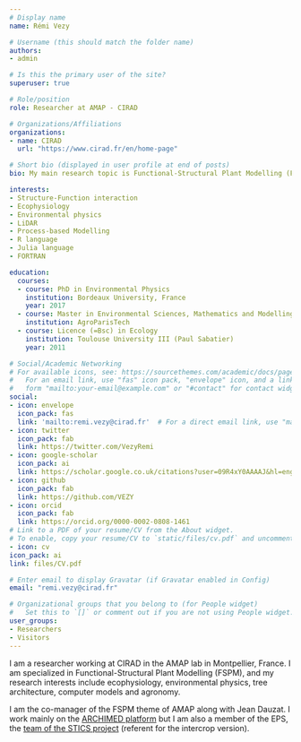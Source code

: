 ```yaml
---
# Display name
name: Rémi Vezy

# Username (this should match the folder name)
authors:
- admin

# Is this the primary user of the site?
superuser: true

# Role/position
role: Researcher at AMAP - CIRAD

# Organizations/Affiliations
organizations:
- name: CIRAD
  url: "https://www.cirad.fr/en/home-page"

# Short bio (displayed in user profile at end of posts)
bio: My main research topic is Functional-Structural Plant Modelling (FSPM).

interests:
- Structure-Function interaction
- Ecophysiology
- Environmental physics
- LiDAR
- Process-based Modelling
- R language
- Julia language
- FORTRAN

education:
  courses:
  - course: PhD in Environmental Physics
    institution: Bordeaux University, France
    year: 2017
  - course: Master in Environmental Sciences, Mathematics and Modelling
    institution: AgroParisTech
  - course: Licence (=Bsc) in Ecology
    institution: Toulouse University III (Paul Sabatier)
    year: 2011

# Social/Academic Networking
# For available icons, see: https://sourcethemes.com/academic/docs/page-builder/#icons
#   For an email link, use "fas" icon pack, "envelope" icon, and a link in the
#   form "mailto:your-email@example.com" or "#contact" for contact widget.
social:
- icon: envelope
  icon_pack: fas
  link: 'mailto:remi.vezy@cirad.fr'  # For a direct email link, use "mailto:test@example.org".
- icon: twitter
  icon_pack: fab
  link: https://twitter.com/VezyRemi
- icon: google-scholar
  icon_pack: ai
  link: https://scholar.google.co.uk/citations?user=09R4xY0AAAAJ&hl=eng
- icon: github
  icon_pack: fab
  link: https://github.com/VEZY
- icon: orcid
  icon_pack: fab
  link: https://orcid.org/0000-0002-0808-1461
# Link to a PDF of your resume/CV from the About widget.
# To enable, copy your resume/CV to `static/files/cv.pdf` and uncomment the lines below.
- icon: cv
icon_pack: ai
link: files/CV.pdf

# Enter email to display Gravatar (if Gravatar enabled in Config)
email: "remi.vezy@cirad.fr"

# Organizational groups that you belong to (for People widget)
#   Set this to `[]` or comment out if you are not using People widget.
user_groups:
- Researchers
- Visitors
---
```


I am a researcher working at CIRAD in the AMAP lab in Montpellier, France. I am specialized in Functional-Structural Plant Modelling (FSPM), and my research interests include ecophysiology, environmental physics, tree architecture, computer models and agronomy.

I am the co-manager of the FSPM theme of AMAP along with Jean Dauzat. I work mainly on the [ARCHIMED platform](https://archimed-platform.github.io/) but I am also a member of the EPS, the [team of the STICS project](https://www6.paca.inrae.fr/stics_eng/About-us/Project-Stics-Team) (referent for the intercrop version).